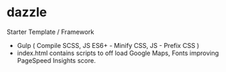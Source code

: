 # dazzle

Starter Template / Framework

- Gulp ( Compile SCSS, JS ES6+ - Minify CSS, JS - Prefix CSS )
- index.html contains scripts to off load Google Maps, Fonts improving PageSpeed Insights score. 

